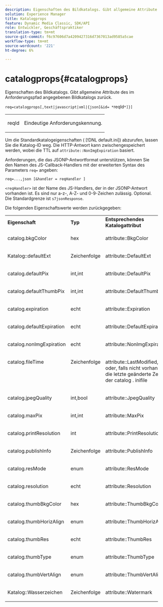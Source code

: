 ```yaml
---
description: Eigenschaften des Bildkatalogs. Gibt allgemeine Attribute des im Anforderungspfad angegebenen Bildkatalogs zurück.
solution: Experience Manager
title: Katalogprops
feature: Dynamic Media Classic, SDK/API
role: Entwickler, Geschäftspraktiker
translation-type: tm+mt
source-git-commit: f6c97606d7a4209427316d7367013ad9585a5cae
workflow-type: tm+mt
source-wordcount: '221'
ht-degree: 6%

---
```



# catalogprops{#catalogprops}

Eigenschaften des Bildkatalogs. Gibt allgemeine Attribute des im Anforderungspfad angegebenen Bildkatalogs zurück.

`req=catalogprops[,text|javascript|xml|{json[&id= *`reqId`*]}]`

<table id="simpletable_D1D9183C08834005B482B103CEF2EDA9"> 
 <tr class="strow"> 
  <td class="stentry"> <p><span class="codeph"><span class="varname"> reqId</span></span> </p> </td> 
  <td class="stentry"> <p>Eindeutige Anforderungskennung. </p></td> 
 </tr> 
</table>

Um die Standardkatalogeigenschaften ( [!DNL default.ini]) abzurufen, lassen Sie die Katalog-ID weg. Die HTTP-Antwort kann zwischengespeichert werden, wobei die TTL auf `attribute::NonImgExpiration` basiert.

Anforderungen, die das JSONP-Antwortformat unterstützen, können Sie den Namen des JS-Callback-Handlers mit der erweiterten Syntax des Parameters `req=` angeben:

`req=...,json [&handler = reqHandler ]`

`<reqHandler>` ist der Name des JS-Handlers, der in der JSONP-Antwort vorhanden ist. Es sind nur a-z-, A-Z- und 0-9-Zeichen zulässig. Optional. Die Standardgrenze ist `s7jsonResponse`.

Die folgenden Eigenschaftswerte werden zurückgegeben:

<table id="table_DEC26CBF274945298BA81B5E2E2F331D"> 
 <tbody> 
  <tr> 
   <td> <b> Eigenschaft</b> </td> 
   <td> <b> Typ</b> </td> 
   <td> <b> Entsprechendes Katalogattribut</b> </td> 
  </tr> 
  <tr> 
   <td> <p> <span class="codeph"> catalog.bkgColor</span> </p> </td> 
   <td> <p> hex </p> </td> 
   <td> <p> <span class="codeph"> attribute::BkgColor</span> </p> </td> 
  </tr> 
  <tr> 
   <td> <p> <span class="codeph"> Katalog::defaultExt</span> </p> </td> 
   <td> <p> Zeichenfolge </p> </td> 
   <td> <p> <span class="codeph"> attribute::DefaultExt</span> </p> </td> 
  </tr> 
  <tr> 
   <td> <p> <span class="codeph"> catalog.defaultPix</span> </p> </td> 
   <td> <p> int,int </p> </td> 
   <td> <p> <span class="codeph"> attribute::DefaultPix</span> </p> </td> 
  </tr> 
  <tr> 
   <td> <p> <span class="codeph"> catalog.defaultThumbPix</span> </p> </td> 
   <td> <p> int,int </p> </td> 
   <td> <p> <span class="codeph"> attribute::DefaultThumbPix</span> </p> </td> 
  </tr> 
  <tr> 
   <td> <p> <span class="codeph"> catalog.expiration</span> </p> </td> 
   <td> <p> echt </p> </td> 
   <td> <p> <span class="codeph"> attribute::Expiration</span> </p> </td> 
  </tr> 
  <tr> 
   <td> <p> <span class="codeph"> catalog.defaultExpiration</span> </p> </td> 
   <td> <p> echt </p> </td> 
   <td> <p> <span class="codeph"> attribute::DefaultExpiration</span> </p> </td> 
  </tr> 
  <tr> 
   <td> <p> <span class="codeph"> catalog.nonImgExpiration</span> </p> </td> 
   <td> <p> echt </p> </td> 
   <td> <p> <span class="codeph"> attribute::NonImgExpiration</span> </p> </td> 
  </tr> 
  <tr valign="top"> 
   <td> <p> <span class="codeph"> catalog.fileTime</span> </p> </td> 
   <td> <p> Zeichenfolge </p> </td> 
   <td> <p> <span class="codeph"> attribute::LastModified</span>, oder, falls nicht vorhanden, die letzte geänderte Zeit der  <span class="varname"> catalog</span><span class="filepath"> .</span> inifile </p> </td> 
  </tr> 
  <tr> 
   <td> <p> <span class="codeph"> catalog.jpegQuality</span> </p> </td> 
   <td> <p> int,bool </p> </td> 
   <td> <p> <span class="codeph"> attribute::JpegQuality</span> </p> </td> 
  </tr> 
  <tr> 
   <td> <p> <span class="codeph"> catalog.maxPix</span> </p> </td> 
   <td> <p> int,int </p> </td> 
   <td> <p> <span class="codeph"> attribute::MaxPix</span> </p> </td> 
  </tr> 
  <tr> 
   <td> <p> <span class="codeph"> catalog.printResolution</span> </p> </td> 
   <td> <p> int </p> </td> 
   <td> <p> <span class="codeph"> attribute::PrintResolution</span> </p> </td> 
  </tr> 
  <tr> 
   <td> <p> <span class="codeph"> catalog.publishInfo</span> </p> </td> 
   <td> <p> Zeichenfolge </p> </td> 
   <td> <p> <span class="codeph"> attribute::PublishInfo</span> </p> </td> 
  </tr> 
  <tr> 
   <td> <p> <span class="codeph"> catalog.resMode</span> </p> </td> 
   <td> <p> enum </p> </td> 
   <td> <p> <span class="codeph"> attribute::ResMode</span> </p> </td> 
  </tr> 
  <tr> 
   <td> <p> <span class="codeph"> catalog.resolution</span> </p> </td> 
   <td> <p> echt </p> </td> 
   <td> <p> <span class="codeph"> attribute::Resolution</span> </p> </td> 
  </tr> 
  <tr> 
   <td> <p> <span class="codeph"> catalog.thumbBkgColor</span> </p> </td> 
   <td> <p> hex </p> </td> 
   <td> <p> <span class="codeph"> attribute::ThumbBkgColor</span> </p> </td> 
  </tr> 
  <tr> 
   <td> <p> <span class="codeph"> catalog.thumbHorizAlign</span> </p> </td> 
   <td> <p> enum </p> </td> 
   <td> <p> <span class="codeph"> attribute::ThumbHorizAlign</span> </p> </td> 
  </tr> 
  <tr> 
   <td> <p> <span class="codeph"> catalog.thumbRes</span> </p> </td> 
   <td> <p> echt </p> </td> 
   <td> <p> <span class="codeph"> attribute::ThumbRes</span> </p> </td> 
  </tr> 
  <tr> 
   <td> <p> <span class="codeph"> catalog.thumbType</span> </p> </td> 
   <td> <p> enum </p> </td> 
   <td> <p> <span class="codeph"> attribute::ThumbType</span> </p> </td> 
  </tr> 
  <tr> 
   <td> <p> <span class="codeph"> catalog.thumbVertAlign</span> </p> </td> 
   <td> <p> enum </p> </td> 
   <td> <p> <span class="codeph"> attribute::ThumbVertAlign</span> </p> </td> 
  </tr> 
  <tr> 
   <td> <p> <span class="codeph"> Katalog::Wasserzeichen</span> </p> </td> 
   <td> <p> Zeichenfolge </p> </td> 
   <td> <p> <span class="codeph"> attribute::Watermark</span> </p> </td> 
  </tr> 
 </tbody> 
</table>

